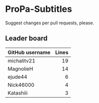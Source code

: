 # ProPa-Subtitles

Suggest changes per pull requests, please.

## Leader board

| GitHub username | Lines |
| :-- | --: |
| michalitv21 | 19 |
| MagnolieH | 14 |
| ejude44 | 6 |
| Nick46000 | 4 |
| Katashiii | 3 |
